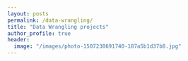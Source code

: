 ```yaml
---
layout: posts
permalink: /data-wrangling/
title: "Data Wrangling projects"
author_profile: true
header:
  image: "/images/photo-1507238691740-187a5b1d37b8.jpg"
---
```



